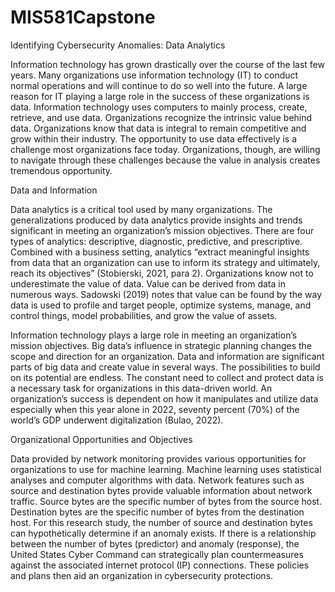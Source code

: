 # MIS581Capstone

Identifying Cybersecurity Anomalies: Data Analytics

Information technology has grown drastically over the course of the last few years.  Many organizations use information technology (IT) to conduct normal operations and will continue to do so well into the future.  A large reason for IT playing a large role in the success of these organizations is data.  Information technology uses computers to mainly process, create, retrieve, and use data.  Organizations recognize the intrinsic value behind data.  Organizations know that data is integral to remain competitive and grow within their industry.  The opportunity to use data effectively is a challenge most organizations face today.  Organizations, though, are willing to navigate through these challenges because the value in analysis creates tremendous opportunity.

Data and Information

Data analytics is a critical tool used by many organizations.  The generalizations produced by data analytics provide insights and trends significant in meeting an organization’s mission objectives.  There are four types of analytics: descriptive, diagnostic, predictive, and prescriptive.  Combined with a business setting, analytics “extract meaningful insights from data that an organization can use to inform its strategy and ultimately, reach its objectives” (Stobierski, 2021, para 2).  Organizations know not to underestimate the value of data.  Value can be derived from data in numerous ways.  Sadowski (2019) notes that value can be found by the way data is used to profile and target people, optimize systems, manage, and control things, model probabilities, and grow the value of assets. 

Information technology plays a large role in meeting an organization’s mission objectives.  Big data’s influence in strategic planning changes the scope and direction for an organization.  Data and information are significant parts of big data and create value in several ways.  The possibilities to build on its potential are endless.  The constant need to collect and protect data is a necessary task for organizations in this data-driven world.  An organization’s success is dependent on how it manipulates and utilize data especially when this year alone in 2022, seventy percent (70%) of the world’s GDP underwent digitalization (Bulao, 2022).  

Organizational Opportunities and Objectives

Data provided by network monitoring provides various opportunities for organizations to use for machine learning.  Machine learning uses statistical analyses and computer algorithms with data.  Network features such as source and destination bytes provide valuable information about network traffic.  Source bytes are the specific number of bytes from the source host.  Destination bytes are the specific number of bytes from the destination host.  For this research study, the number of source and destination bytes can hypothetically determine if an anomaly exists.  If there is a relationship between the number of bytes (predictor) and anomaly (response), the United States Cyber Command can strategically plan countermeasures against the associated internet protocol (IP) connections.  These policies and plans then aid an organization in cybersecurity protections.        

